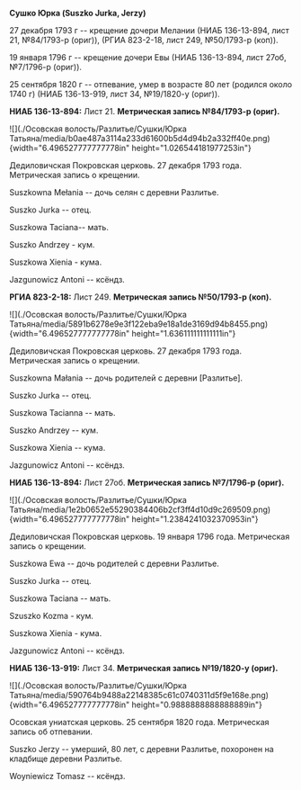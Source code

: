 **Сушко Юрка (Suszko Jurka, Jerzy)**

27 декабря 1793 г -- крещение дочери Мелании (НИАБ 136-13-894, лист 21,
№84/1793-р (ориг)), (РГИА 823-2-18, лист 249, №50/1793-р (коп)).

19 января 1796 г -- крещение дочери Евы (НИАБ 136-13-894, лист 27об,
№7/1796-р (ориг)).

25 сентября 1820 г -- отпевание, умер в возрасте 80 лет (родился около
1740 г) (НИАБ 136-13-919, лист 34, №19/1820-у (ориг)).

**НИАБ 136-13-894:** Лист 21. **Метрическая запись №84/1793-р (ориг).**

![](./Осовская волость/Разлитье/Сушки/Юрка Татьяна/media/b0ae487a3114a233d61600b5d4d94b2a332ff40e.png){width="6.496527777777778in"
height="1.026544181977253in"}

Дедиловичская Покровская церковь. 27 декабря 1793 года. Метрическая
запись о крещении.

Suszkowna Mełania -- дочь селян с деревни Разлитье.

Suszko Jurka -- отец.

Suszkowa Taсiana-- мать.

Suszko Andrzey - кум.

Suszkowa Xienia - кума.

Jazgunowicz Antoni -- ксёндз.

**РГИА 823-2-18:** Лист 249. **Метрическая запись №50/1793-р (коп).**

![](./Осовская волость/Разлитье/Сушки/Юрка Татьяна/media/5891b6278e9e3f122eba9e18a1de3169d94b8455.png){width="6.496527777777778in"
height="1.636111111111111in"}

Дедиловичская Покровская церковь. 27 декабря 1793 года. Метрическая
запись о крещении.

Suszkowna Małania -- дочь родителей с деревни \[Разлитье\].

Suszko Jurka -- отец.

Suszkowa Tacianna -- мать.

Suszko Andrzey -- кум.

Suszkowa Xienia -- кума.

Jazgunowicz Antoni -- ксёндз.

**НИАБ 136-13-894:** Лист 27об. **Метрическая запись №7/1796-р (ориг).**

![](./Осовская волость/Разлитье/Сушки/Юрка Татьяна/media/1e2b0652e55290384406b2cf3ff4d10d9c269509.png){width="6.496527777777778in"
height="1.2384241032370953in"}

Дедиловичская Покровская церковь. 19 января 1796 года. Метрическая
запись о крещении.

Suszkowa Ewa -- дочь родителей с деревни Разлитье.

Suszko Jurka -- отец.

Suszkowa Taciana -- мать.

Szuszko Kozma - кум.

Suszkowa Xienia - кума.

Jazgunowicz Antoni -- ксёндз.

**НИАБ 136-13-919:** Лист 34. **Метрическая запись №19/1820-у (ориг).**

![](./Осовская волость/Разлитье/Сушки/Юрка Татьяна/media/590764b9488a22148385c61c0740311d5f9e168e.png){width="6.496527777777778in"
height="0.9888888888888889in"}

Осовская униатская церковь. 25 сентября 1820 года. Метрическая запись об
отпевании.

Suszko Jerzy -- умерший, 80 лет, с деревни Разлитье, похоронен на
кладбище деревни Разлитье.

Woyniewicz Tomasz -- ксёндз.
